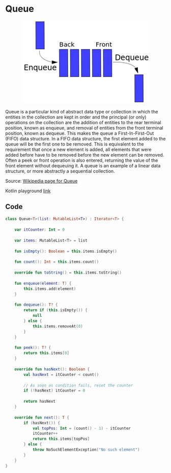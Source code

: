 # Queue

<p align="center">
  <img width="400" src="https://github.com/MedellinAndroid/Kotlin-Algorithm/blob/master/Queue/Queue.png">
</p>

Queue is a particular kind of abstract data type or collection in which the entities in the collection are kept in order and the principal (or only) operations on the collection are the addition of entities to the rear terminal position, known as enqueue, and removal of entities from the front terminal position, known as dequeue. This makes the queue a First-In-First-Out (FIFO) data structure. In a FIFO data structure, the first element added to the queue will be the first one to be removed. This is equivalent to the requirement that once a new element is added, all elements that were added before have to be removed before the new element can be removed. Often a peek or front operation is also entered, returning the value of the front element without dequeuing it. A queue is an example of a linear data structure, or more abstractly a sequential collection.

Source: [Wikipedia page for Queue](https://en.wikipedia.org/wiki/Queue_(abstract_data_type))

Kotlin playground [link](https://pl.kotl.in/aJr_jDG_W)


## Code

```kotlin
class Queue<T>(list: MutableList<T>) : Iterator<T> {

    var itCounter: Int = 0

    var items: MutableList<T> = list

    fun isEmpty(): Boolean = this.items.isEmpty()

    fun count(): Int = this.items.count()

    override fun toString() = this.items.toString()

    fun enqueue(element: T) {
        this.items.add(element)
    }

    fun dequeue(): T? {
        return if (this.isEmpty()) {
            null
        } else {
            this.items.removeAt(0)
        }
    }

    fun peek(): T? {
        return this.items[0]
    }

    override fun hasNext(): Boolean {
        val hasNext = itCounter < count()

        // As soon as condition fails, reset the counter
        if (!hasNext) itCounter = 0

        return hasNext
    }

    override fun next(): T {
        if (hasNext()) {
            val topPos: Int = (count() - 1) - itCounter
            itCounter++
            return this.items[topPos]
        } else {
            throw NoSuchElementException("No such element")
        }
    }
}
```